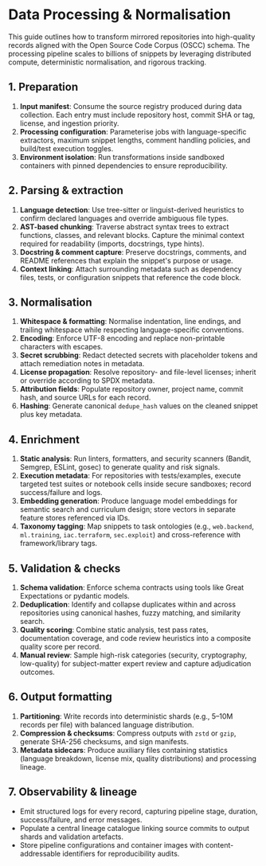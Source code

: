 # Data Processing & Normalisation

This guide outlines how to transform mirrored repositories into high-quality records aligned with the Open Source Code Corpus
(OSCC) schema. The processing pipeline scales to billions of snippets by leveraging distributed compute, deterministic
normalisation, and rigorous tracking.

## 1. Preparation

1. **Input manifest**: Consume the source registry produced during data collection. Each entry must include repository host,
   commit SHA or tag, license, and ingestion priority.
2. **Processing configuration**: Parameterise jobs with language-specific extractors, maximum snippet lengths, comment handling
   policies, and build/test execution toggles.
3. **Environment isolation**: Run transformations inside sandboxed containers with pinned dependencies to ensure reproducibility.

## 2. Parsing & extraction

1. **Language detection**: Use tree-sitter or linguist-derived heuristics to confirm declared languages and override ambiguous
   file types.
2. **AST-based chunking**: Traverse abstract syntax trees to extract functions, classes, and relevant blocks. Capture the
   minimal context required for readability (imports, docstrings, type hints).
3. **Docstring & comment capture**: Preserve docstrings, comments, and README references that explain the snippet's purpose or
   usage.
4. **Context linking**: Attach surrounding metadata such as dependency files, tests, or configuration snippets that reference the
   code block.

## 3. Normalisation

1. **Whitespace & formatting**: Normalise indentation, line endings, and trailing whitespace while respecting language-specific
   conventions.
2. **Encoding**: Enforce UTF-8 encoding and replace non-printable characters with escapes.
3. **Secret scrubbing**: Redact detected secrets with placeholder tokens and attach remediation notes in metadata.
4. **License propagation**: Resolve repository- and file-level licenses; inherit or override according to SPDX metadata.
5. **Attribution fields**: Populate repository owner, project name, commit hash, and source URLs for each record.
6. **Hashing**: Generate canonical `dedupe_hash` values on the cleaned snippet plus key metadata.

## 4. Enrichment

1. **Static analysis**: Run linters, formatters, and security scanners (Bandit, Semgrep, ESLint, gosec) to generate quality and
   risk signals.
2. **Execution metadata**: For repositories with tests/examples, execute targeted test suites or notebook cells inside secure
   sandboxes; record success/failure and logs.
3. **Embedding generation**: Produce language model embeddings for semantic search and curriculum design; store vectors in
   separate feature stores referenced via IDs.
4. **Taxonomy tagging**: Map snippets to task ontologies (e.g., `web.backend`, `ml.training`, `iac.terraform`, `sec.exploit`) and
   cross-reference with framework/library tags.

## 5. Validation & checks

1. **Schema validation**: Enforce schema contracts using tools like Great Expectations or pydantic models.
2. **Deduplication**: Identify and collapse duplicates within and across repositories using canonical hashes, fuzzy matching, and
   similarity search.
3. **Quality scoring**: Combine static analysis, test pass rates, documentation coverage, and code review heuristics into a
   composite quality score per record.
4. **Manual review**: Sample high-risk categories (security, cryptography, low-quality) for subject-matter expert review and
   capture adjudication outcomes.

## 6. Output formatting

1. **Partitioning**: Write records into deterministic shards (e.g., 5–10M records per file) with balanced language distribution.
2. **Compression & checksums**: Compress outputs with `zstd` or `gzip`, generate SHA-256 checksums, and sign manifests.
3. **Metadata sidecars**: Produce auxiliary files containing statistics (language breakdown, license mix, quality distributions)
   and processing lineage.

## 7. Observability & lineage

- Emit structured logs for every record, capturing pipeline stage, duration, success/failure, and error messages.
- Populate a central lineage catalogue linking source commits to output shards and validation artefacts.
- Store pipeline configurations and container images with content-addressable identifiers for reproducibility audits.
